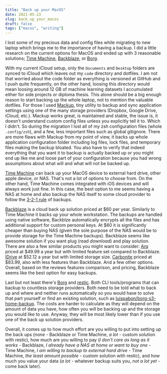 ```yaml
---
title: "Back up your MacOS"
date: 2021-05-23
slug: back_up_your_macos
draft: false
tags: ["macos", "writing"]
---
```


I lost some of my precious data and config files while migrating to new laptop
which brings me to the importance of having a backup. I did a little research on the current
options for MacOS and ended up with 3 reasonable solutions;
[Time Machine](https://support.apple.com/en-us/HT201250),
[Backblaze](https://www.backblaze.com), or
[Borg](https://www.borgbackup.org).

With my current iCloud setup, only the `Documents` and `Desktop` folders are synced
to iCloud which leaves out my `code` directory and dotfiles. I am not that worried
about the code folder as everything is versioned at GitHub and I push quite frequently,
on the other hand, loosing this directory would mean loosing around 12 GB of machine
learning datasets I accumulated either for side projects or diploma thesis.
This alone should be a big enough reason to start backing up the whole laptop,
not to mention the valuable dotfiles. For those I used [Mackup](https://github.com/lra/mackup),
tiny utility to backup and sync application settings using one of the many storage
providers (Dropbox, Google Drive, iCloud, etc.). Mackup works great, is maintained
and stable, the issue is, it doesn't understand custom config files unless you explicitly
tell it to. Which I didn't. So during the migration I lost all of my zsh configuration
files (whole `.config/zsh`), and a few, less important files such as global gitignore.
There are more flaws with Mackup from my point of view, it backs up whole application configuration
folder including log files, lock files, and temporary files making the backup bloated.
You also have to verify that indeed everything that you want it to backup is actually backed
up or you might end up like me and loose part of your configuration because you had wrong
assumptions about what will and what will not be backed up.

[Time Machine](https://support.apple.com/en-us/HT201250) can back up your MacOS device to
external hard drive, other apple device, or NAS. That's not a lot of options to choose from.
On the other hand, Time Machine comes integrated with iOS devices and will always work just
fine. In this case, the best option to me seems having a NAS at home and also backup the NAS
itself to some cloud provider to follow the [3-2-1 rule](https://www.backblaze.com/blog/the-3-2-1-backup-strategy/) of backups.

[Backblaze](https://www.backblaze.com) is a cloud back up solution priced at $60 per year.
Similarly to Time Machine it backs up your whole workstation. The backups are handled
using native software, Backblze automatically encrypts all the files and has additional
support for custom personal keys. At $60 it is significantly cheaper than buying NAS
(given the sole purpose of the NAS would be to provide storage for the Time Machine backups).
Backblaze seems like awesome solution if you want plug (read _download_) and play solution.
There are also a few similar products you might want to consider: [Arq](https://www.arqbackup.com/index.html)
priced at $49.99 a year but with limited feature set compared to Backblaze. [IDrive](https://www.idrive.com/cloud-backup)
at $52.12 a year but with limited storage size. [Carbonite](https://www.carbonite.com) priced at $83.99,
also with less features than Backblaze. And a few other options. Overall, based on the reviews
features comparison, and pricing, Backblaze seems like the best option for easy backups.

Last but not least there's [Borg](https://www.borgbackup.org) and [restic](https://restic.net).
Both CLI tools/programs that can backup to countless storage providers.
Both need to be told what to back up and where and neither runs automatically
so you would have to solve that part yourself or find an existing solution, such as
[luispabon/borg-s3-home-backup](https://github.com/luispabon/borg-s3-home-backup).
The costs are harder to calculate as they will depend on the amount of data you have,
how often you will be backing up and the storage you would like to use. Anyway,
they will be most likely lower than if you use one of the back up solution providers.

Overall, it comes up to how much effort are you willing to put into setting up the back ups
(_none_ - Backblaze or Time Machine, _a lot_ - custom solution with restic), how much
are you willing to pay (_I don't care as long as it works_ - Backblaze, _I already have a NAS at home
or want to buy one_ - Time Machine, _I am willing to backup to external hard drive_ - Time Machine,
_the least amount possible_ - custom solution with restic), and how much you value your data
(_a lot_ - whatever backup suits you, _not a lot yet_ - come back later).

